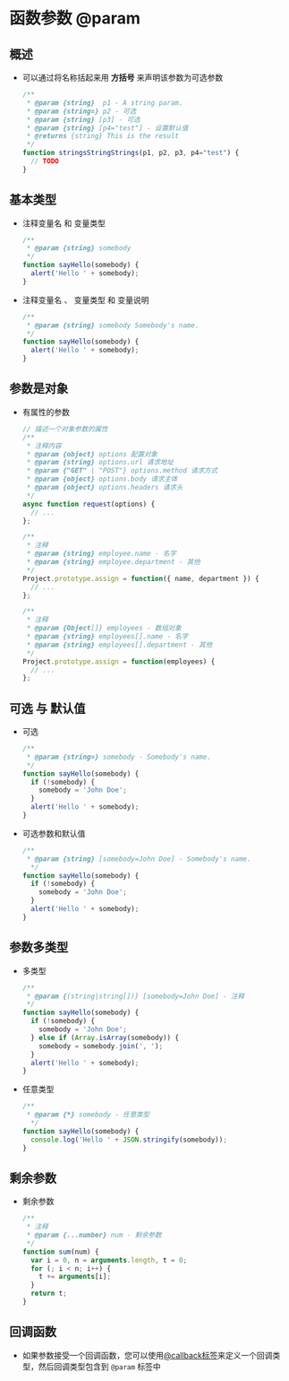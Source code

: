 # 函数参数 @param

## 概述

+ 可以通过将名称括起来用 **方括号** 来声明该参数为可选参数

  ```js
  /**
   * @param {string}  p1 - A string param.
   * @param {string=} p2 - 可选
   * @param {string} [p3] - 可选
   * @param {string} [p4="test"] - 设置默认值
   * @returns {string} This is the result
   */
  function stringsStringStrings(p1, p2, p3, p4="test") {
    // TODO
  }
  ```

## 基本类型

+ 注释变量名 和 变量类型

  ```js
  /**
   * @param {string} somebody
   */
  function sayHello(somebody) {
    alert('Hello ' + somebody);
  }
  ```

+ 注释变量名 、 变量类型 和 变量说明

  ```js
  /**
   * @param {string} somebody Somebody's name.
   */
  function sayHello(somebody) {
    alert('Hello ' + somebody);
  }
  ```

## 参数是对象

+ 有属性的参数

  ```js
  // 描述一个对象参数的属性
  /**
   * 注释内容
   * @param {object} options 配置对象
   * @param {string} options.url 请求地址
   * @param {"GET" | "POST"} options.method 请求方式
   * @param {object} options.body 请求主体
   * @param {object} options.headers 请求头
   */
  async function request(options) {
    // ...
  };

  ```

  ```js
  /**
   * 注释
   * @param {string} employee.name - 名字
   * @param {string} employee.department - 其他
   */
  Project.prototype.assign = function({ name, department }) {
    // ...
  };
  ```

  ```js
  /**
   * 注释
   * @param {Object[]} employees - 数组对象
   * @param {string} employees[].name - 名字
   * @param {string} employees[].department - 其他
   */
  Project.prototype.assign = function(employees) {
    // ...
  };
  ```

## 可选 与 默认值

+ 可选

  ```js
  /**
   * @param {string=} somebody - Somebody's name.
   */
  function sayHello(somebody) {
    if (!somebody) {
      somebody = 'John Doe';
    }
    alert('Hello ' + somebody);
  }
  ```

+ 可选参数和默认值

  ```js
  /**
   * @param {string} [somebody=John Doe] - Somebody's name.
    */
  function sayHello(somebody) {
    if (!somebody) {
      somebody = 'John Doe';
    }
    alert('Hello ' + somebody);
  }
  ```

## 参数多类型

+ 多类型

  ```js
  /**
   * @param {(string|string[])} [somebody=John Doe] - 注释
   */
  function sayHello(somebody) {
    if (!somebody) {
      somebody = 'John Doe';
    } else if (Array.isArray(somebody)) {
      somebody = somebody.join(', ');
    }
    alert('Hello ' + somebody);
  }
  ```

+ 任意类型

  ```js
  /**
   * @param {*} somebody - 任意类型
    */
  function sayHello(somebody) {
    console.log('Hello ' + JSON.stringify(somebody));
  }
  ```

## 剩余参数

+ 剩余参数

  ```js
  /**
   * 注释
   * @param {...number} num - 剩余参数
   */
  function sum(num) {
    var i = 0, n = arguments.length, t = 0;
    for (; i < n; i++) {
      t += arguments[i];
    }
    return t;
  }
  ```

## 回调函数

+ 如果参数接受一个回调函数，您可以使用[@callback](https://jsdoc.zcopy.site/tags-callback.html "@callback")[标签](https://jsdoc.zcopy.site/tags-callback.html "标签")来定义一个回调类型，然后回调类型包含到 `@param` 标签中
